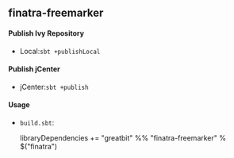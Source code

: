 finatra-freemarker
------------
#### Publish Ivy Repository
+ Local:`sbt +publishLocal`

#### Publish jCenter
+ jCenter:`sbt +publish`

#### Usage
+ `build.sbt`:

     libraryDependencies += "greatbit" %% "finatra-freemarker" % $("finatra")




